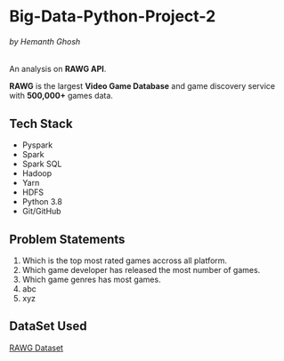 # Big-Data-Python-Project-2 
###### by Hemanth Ghosh

An analysis on **RAWG API**.

**RAWG** is the largest **Video Game Database** and game discovery service with **500,000+** games data.



## Tech Stack

* Pyspark
* Spark
* Spark SQL
* Hadoop
* Yarn
* HDFS
* Python 3.8
* Git/GitHub
  
## Problem Statements
  1. Which is the top most rated games accross all platform.
  2. Which game developer has released the most number of games.
  3. Which game genres has most games.
  4. abc
  5. xyz

## DataSet Used

   [RAWG Dataset](https://api.rawg.io/docs/)
